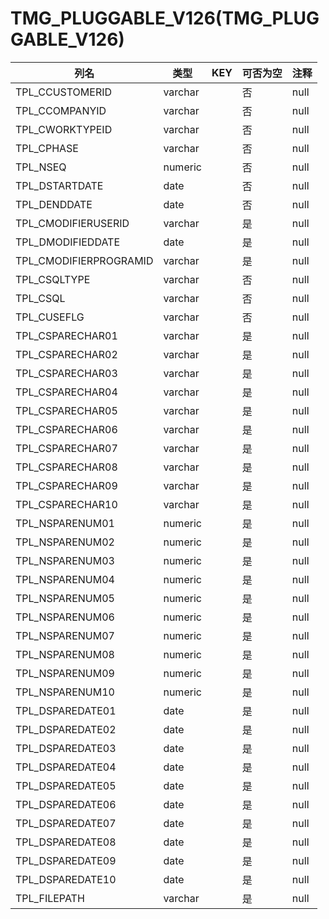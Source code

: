# TMG_PLUGGABLE_V126(TMG_PLUGGABLE_V126)
| 列名   | 类型   | KEY  | 可否为空 | 注释   |
| ---- | ---- | ---- | ---- | ---- |
|TPL_CCUSTOMERID|varchar||否|null|
|TPL_CCOMPANYID|varchar||否|null|
|TPL_CWORKTYPEID|varchar||否|null|
|TPL_CPHASE|varchar||否|null|
|TPL_NSEQ|numeric||否|null|
|TPL_DSTARTDATE|date||否|null|
|TPL_DENDDATE|date||否|null|
|TPL_CMODIFIERUSERID|varchar||是|null|
|TPL_DMODIFIEDDATE|date||是|null|
|TPL_CMODIFIERPROGRAMID|varchar||是|null|
|TPL_CSQLTYPE|varchar||否|null|
|TPL_CSQL|varchar||否|null|
|TPL_CUSEFLG|varchar||否|null|
|TPL_CSPARECHAR01|varchar||是|null|
|TPL_CSPARECHAR02|varchar||是|null|
|TPL_CSPARECHAR03|varchar||是|null|
|TPL_CSPARECHAR04|varchar||是|null|
|TPL_CSPARECHAR05|varchar||是|null|
|TPL_CSPARECHAR06|varchar||是|null|
|TPL_CSPARECHAR07|varchar||是|null|
|TPL_CSPARECHAR08|varchar||是|null|
|TPL_CSPARECHAR09|varchar||是|null|
|TPL_CSPARECHAR10|varchar||是|null|
|TPL_NSPARENUM01|numeric||是|null|
|TPL_NSPARENUM02|numeric||是|null|
|TPL_NSPARENUM03|numeric||是|null|
|TPL_NSPARENUM04|numeric||是|null|
|TPL_NSPARENUM05|numeric||是|null|
|TPL_NSPARENUM06|numeric||是|null|
|TPL_NSPARENUM07|numeric||是|null|
|TPL_NSPARENUM08|numeric||是|null|
|TPL_NSPARENUM09|numeric||是|null|
|TPL_NSPARENUM10|numeric||是|null|
|TPL_DSPAREDATE01|date||是|null|
|TPL_DSPAREDATE02|date||是|null|
|TPL_DSPAREDATE03|date||是|null|
|TPL_DSPAREDATE04|date||是|null|
|TPL_DSPAREDATE05|date||是|null|
|TPL_DSPAREDATE06|date||是|null|
|TPL_DSPAREDATE07|date||是|null|
|TPL_DSPAREDATE08|date||是|null|
|TPL_DSPAREDATE09|date||是|null|
|TPL_DSPAREDATE10|date||是|null|
|TPL_FILEPATH|varchar||是|null|
